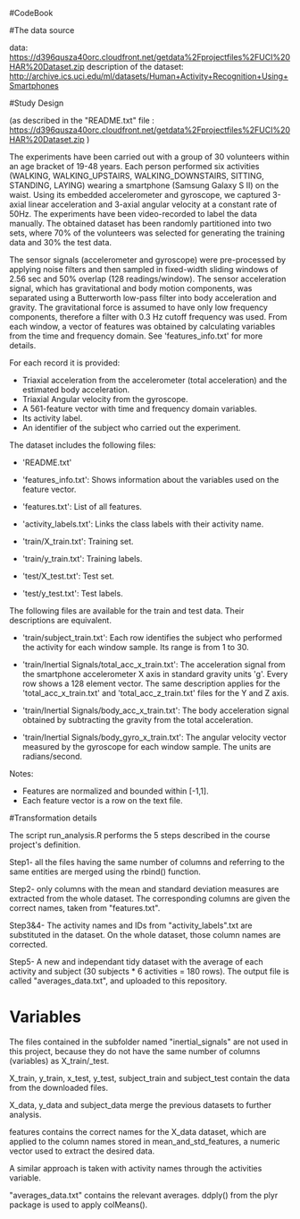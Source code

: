 
#CodeBook

#The data source

data: https://d396qusza40orc.cloudfront.net/getdata%2Fprojectfiles%2FUCI%20HAR%20Dataset.zip
description of the dataset: http://archive.ics.uci.edu/ml/datasets/Human+Activity+Recognition+Using+Smartphones

#Study Design 

(as described in the "README.txt" file  : https://d396qusza40orc.cloudfront.net/getdata%2Fprojectfiles%2FUCI%20HAR%20Dataset.zip )

The experiments have been carried out with a group of 30 volunteers within an age bracket of 19-48 years. Each person performed six activities (WALKING, WALKING_UPSTAIRS, WALKING_DOWNSTAIRS, SITTING, STANDING, LAYING) wearing a smartphone (Samsung Galaxy S II) on the waist. Using its embedded accelerometer and gyroscope, we captured 3-axial linear acceleration and 3-axial angular velocity at a constant rate of 50Hz. The experiments have been video-recorded to label the data manually. The obtained dataset has been randomly partitioned into two sets, where 70% of the volunteers was selected for generating the training data and 30% the test data. 

The sensor signals (accelerometer and gyroscope) were pre-processed by applying noise filters and then sampled in fixed-width sliding windows of 2.56 sec and 50% overlap (128 readings/window). The sensor acceleration signal, which has gravitational and body motion components, was separated using a Butterworth low-pass filter into body acceleration and gravity. The gravitational force is assumed to have only low frequency components, therefore a filter with 0.3 Hz cutoff frequency was used. From each window, a vector of features was obtained by calculating variables from the time and frequency domain. See 'features_info.txt' for more details. 

For each record it is provided:

- Triaxial acceleration from the accelerometer (total acceleration) and the estimated body acceleration.
- Triaxial Angular velocity from the gyroscope. 
- A 561-feature vector with time and frequency domain variables. 
- Its activity label. 
- An identifier of the subject who carried out the experiment.

The dataset includes the following files:

- 'README.txt'

- 'features_info.txt': Shows information about the variables used on the feature vector.

- 'features.txt': List of all features.

- 'activity_labels.txt': Links the class labels with their activity name.

- 'train/X_train.txt': Training set.

- 'train/y_train.txt': Training labels.

- 'test/X_test.txt': Test set.

- 'test/y_test.txt': Test labels.

The following files are available for the train and test data. Their descriptions are equivalent. 

- 'train/subject_train.txt': Each row identifies the subject who performed the activity for each window sample. Its range is from 1 to 30. 

- 'train/Inertial Signals/total_acc_x_train.txt': The acceleration signal from the smartphone accelerometer X axis in standard gravity units 'g'. Every row shows a 128 element vector. The same description applies for the 'total_acc_x_train.txt' and 'total_acc_z_train.txt' files for the Y and Z axis. 

- 'train/Inertial Signals/body_acc_x_train.txt': The body acceleration signal obtained by subtracting the gravity from the total acceleration. 

- 'train/Inertial Signals/body_gyro_x_train.txt': The angular velocity vector measured by the gyroscope for each window sample. The units are radians/second. 

Notes: 

- Features are normalized and bounded within [-1,1].
- Each feature vector is a row on the text file.

#Transformation details

The script run_analysis.R performs the 5 steps described in the course project's definition.

Step1- all the files having the same number of columns and referring to the same entities are merged using the rbind() function. 

Step2- only columns with the mean and standard deviation measures are extracted from the whole dataset. The corresponding columns are given the correct names, taken from "features.txt".

Step3&4- The activity names and IDs from "activity_labels".txt are substituted in the dataset. On the whole dataset, those column names are corrected.

Step5- A new and independant tidy dataset with the average of each activity and subject (30 subjects * 6 activities = 180 rows). The output file is called "averages_data.txt", and uploaded to this repository.

# Variables

The files contained in the subfolder named "inertial_signals" are not used in this project, because they do not have the same number of columns (variables) as X_train/_test. 

X_train, y_train, x_test, y_test, subject_train and subject_test contain the data from the downloaded files.

X_data, y_data and subject_data merge the previous datasets to further analysis.

features contains the correct names for the X_data dataset, which are applied to the column names stored in mean_and_std_features, a numeric vector used to extract the desired data.

A similar approach is taken with activity names through the activities variable.

"averages_data.txt" contains the relevant averages. ddply() from the plyr package is used to apply colMeans().
